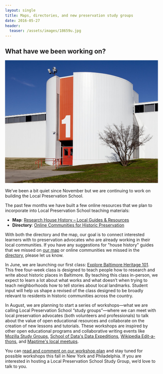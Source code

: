 ```yaml
---
layout: single
title: Maps, directories, and new preservation study groups
date: 2016-05-27
header:
  teaser: /assets/images/18659u.jpg
---
```

## What have we been working on?

![Columbus Signature Academy, Fodrea Campus. Columbus, Indiana. Photograph by Carol Highsmith, Library of Congress.](/assets/images/18659u.jpg)

We’ve been a bit quiet since November but we are continuing to work on building the Local Preservation School.

The past few months we have built a few online resources that we plan to incorporate into Local Preservation School teaching materials:

- **Map**: [Research House History – Local Guides & Resources](https://localpast.cartodb.com/viz/10a62bdc-234f-11e6-8ca1-0e3ff518bd15/public_map)
- **Directory**: [Online Communities for Historic Preservation](https://docs.google.com/spreadsheets/d/1NBImLcBi2DGlNsJJWDz1nhGh85BTgeQjczLYLscxOfs/edit?usp=sharing)

With both the directory and the map, our goal is to connect interested learners with to preservation advocates who are already working in their local communities. If you have any suggestions for "house history" guides that we missed on [our map](http://localpast.cartodb.com/viz/10a62bdc-234f-11e6-8ca1-0e3ff518bd15/public_map) or online communities we missed in the [directory](http://docs.google.com/spreadsheets/d/1NBImLcBi2DGlNsJJWDz1nhGh85BTgeQjczLYLscxOfs/edit?usp=sharing), please let us know.

In June, we are launching our first class: [Explore Baltimore Heritage 101](https://baltimoreheritage.org/education/sign-explore-baltimore-heritage-101-free-four-week-class-local-preservation-school/). This free four-week class is designed to teach people how to research and write about historic places in Baltimore. By teaching this class in-person, we expect to learn a lot about what works and what doesn’t when trying to teach neighborhoods how to tell stories about local landmarks. Student input will help us shape a revised of the class designed to be broadly relevant to residents in historic communities across the country.

In August, we are planning to start a series of workshops—what we are calling Local Preservation School “study groups”—where we can meet with local preservation advocates (both volunteers and professionals) to talk about the value of open educational resources and collaborate on the creation of new lessons and tutorials. These workshops are inspired by other open educational programs and collaborative writing events like [Mozilla Study Groups](https://mozillascience.github.io/studyGroupHandbook/), [School of Data's Data Expeditions](http://schoolofdata.org/data-expeditions/), [Wikipedia Edit-a-thons](https://en.wikipedia.org/wiki/Wikipedia:How_to_run_an_edit-a-thon), and [Maptime's local meetups](http://maptime.io/about/).

You can [read and comment on our workshop plan](https://docs.google.com/document/d/1HZFJS8P553LBmVAS19z-KHh5hx-Et3M24Zfgx5vOa54/edit?usp=sharing) and stay tuned for possible workshops this fall in New York and Philadelphia. If you are interested in hosting a Local Preservation School Study Group, we’d love to talk to you.
